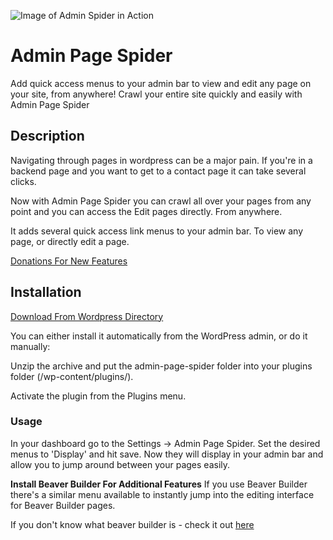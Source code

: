 ![Image of Admin Spider in Action](https://ps.w.org/admin-page-spider/assets/banner-772x250.png)

# Admin Page Spider

Add quick access menus to your admin bar to view and edit any page on your site, from anywhere! Crawl your entire site quickly and easily with Admin Page Spider


## Description


Navigating through pages in wordpress can be a major pain. If you're in a backend page and you want to get to a contact page it can take several clicks.

Now with Admin Page Spider you can crawl all over your pages from any point and you can access the Edit pages directly. From anywhere.

It adds several quick access link menus to your admin bar. To view any page, or directly edit a page.

[Donations For New Features](https://j7digital.com/admin-page-spider#donate)


## Installation

[Download From Wordpress Directory](https://wordpress.org/plugins/admin-page-spider/)

You can either install it automatically from the WordPress admin, or do it manually:

Unzip the archive and put the admin-page-spider folder into your plugins folder (/wp-content/plugins/).

Activate the plugin from the Plugins menu.


### Usage

In your dashboard go to the Settings -> Admin Page Spider.  Set the desired menus to 'Display' and hit save. Now they will display in your admin bar and allow you to jump around between your pages easily.

**Install Beaver Builder For Additional Features**
If you use Beaver Builder there's a similar menu available to instantly jump into the editing interface for Beaver Builder pages.

If you don't know what beaver builder is - check it out [here](http://www.wpbeaverbuilder.com/?fla=215)